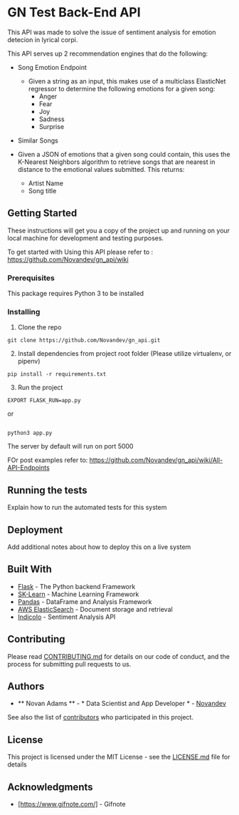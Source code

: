 # GN Test Back-End API


This API was made to solve the issue of sentiment analysis for emotion detecion in lyrical corpi.

This API serves up 2 recommendation engines that do the following:

- Song Emotion Endpoint

  - Given a string as an input, this makes use of a multiclass ElasticNet regressor to determine the following emotions for a given song:
    - Anger 
    - Fear
    - Joy
    - Sadness
    - Surprise
    
- Similar Songs

 - Given a JSON of emotions that a given song could contain, this uses the K-Nearest Neighbors algorithm to retrieve songs that are nearest in distance to the emotional values submitted. This returns:
 
    - Artist Name
    - Song title



## Getting Started

These instructions will get you a copy of the project up and running on your local machine for development and testing purposes.

To get started with Using this API please refer to :
https://github.com/Novandev/gn_api/wiki

### Prerequisites

This package requires Python 3 to be installed

### Installing

1. Clone the repo

```
git clone https://github.com/Novandev/gn_api.git
```

2. Install dependencies from project root folder (Please utilize virtualenv, or pipenv)

```
pip install -r requirements.txt
```

3. Run the project
```
EXPORT FLASK_RUN=app.py
```
or

```

python3 app.py
```
The server by default will run on port 5000

FOr post examples refer to: https://github.com/Novandev/gn_api/wiki/All-API-Endpoints

## Running the tests

Explain how to run the automated tests for this system


## Deployment

Add additional notes about how to deploy this on a live system

## Built With

* [Flask](https://nodejs.org/en/) - The Python backend Framework
* [SK-Learn](https://expressjs.com/) - Machine Learning Framework
* [Pandas](https://pandas.pydata.org/) - DataFrame and Analysis Framework
* [AWS ElasticSearch](https://aws.amazon.com/elasticsearch-service/) - Document storage and retrieval 
* [IndicoIo](https://indico.io/) - Sentiment Analysis API 


## Contributing

Please read [CONTRIBUTING.md](https://gist.github.com/) for details on our code of conduct, and the process for submitting pull requests to us.

 

## Authors

* ** Novan Adams ** - * Data Scientist and App Developer * - [Novandev](https://github.com/Novandev)

See also the list of [contributors](https://github.com/Novandev/CAH-BackEnd/contributors) who participated in this project.

## License

This project is licensed under the MIT License - see the [LICENSE.md](LICENSE.md) file for details

## Acknowledgments

* [https://www.gifnote.com/] - Gifnote
